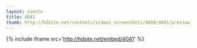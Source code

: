 ```yaml
---
layout: sieutv
title: 4041
thumb: http://hdsite.net/contents/videos_screenshots/4000/4041/preview_360p.mp4.jpg
---
```

{% include iframe src='http://hdsite.net/embed/4041' %}
 
